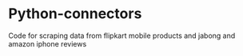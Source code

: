 # Python-connectors
Code for scraping data from flipkart mobile products and jabong and amazon iphone reviews

